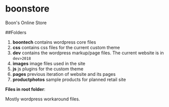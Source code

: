 boonstore
=========

Boon's Online Store

##Folders

1. **boontech** contains wordpress core files
2. **css** contains css files for the current custom theme
3. **dev** contains the wordpress markup/page files. The current website is in `dev>2018`
4. **images** image files used in the site
5. **js** js plugins for the custom theme
6. **pages** previous iteration of website and its pages
7. **productphotos** sample products for planned retail site

**Files in root folder**:

Mostly wordpress workaround files.


